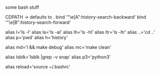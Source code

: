 some bash stuff

CDPATH -> defaults to .
bind '"\e[A":history-search-backward'
bind '"\e[B":history-search-forward'



alias l='ls -l'
alias la='ls -al'
alias lh='ls -hl'
alias ltr='ls -ltr'
alias ..='cd ..'
alias p='pwd'
alias h='history'

alias md='l && make debug'
alias mc='make clean'

alias lsblk='lsblk |grep -v snap'
alias p3='python3'

alias reload='source ~/.bashrc'


